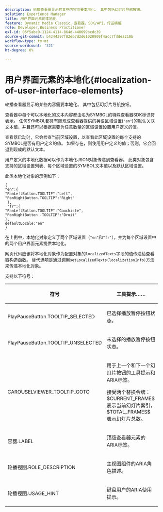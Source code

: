 ```yaml
---
description: 轮播查看器显示的某些内容需要本地化。 其中包括幻灯片导航按钮。
solution: Experience Manager
title: 用户界面元素的本地化
feature: Dynamic Media Classic，查看器，SDK/API，传送横幅
role: Developer,Business Practitioner
exl-id: 05f5abe0-1124-4114-864d-440699bcdc39
source-git-commit: b4344397f82eb7d2d61020909f4acc7fddea210b
workflow-type: tm+mt
source-wordcount: '321'
ht-degree: 0%

---
```


# 用户界面元素的本地化{#localization-of-user-interface-elements}

轮播查看器显示的某些内容需要本地化。 其中包括幻灯片导航按钮。

查看器中每个可以本地化的文本内容都由名为SYMBOL的特殊查看器SDK标识符表示。 任何SYMBOL都具有随现成查看器提供的英语区域设置(`"en"`)的默认关联文本值，并且还可以根据需要为任意数量的区域设置设置用户定义的值。

查看器启动时，它会检查当前区域设置，以查看此区域设置的每个支持的SYMBOL是否有用户定义的值。 如果存在，则使用用户定义的值；否则，它会回退到现成的默认文本。

用户定义的本地化数据可以作为本地化JSON对象传递到查看器。 此类对象包含支持的区域设置列表、每个区域设置的SYMBOL文本值以及默认区域设置。

此类本地化对象的示例如下：

```
{ 
"en":{ 
"PanLeftButton.TOOLTIP":"Left", 
"PanRightButton.TOOLTIP":"Right" 
 }, 
 "fr":{ 
"PanLeftButton.TOOLTIP":"Gauchiste", 
"PanRightButton .TOOLTIP":"Droit" 
}, 
defaultLocale:"en" 
}
```

在上例中，本地化对象定义了两个区域设置（`"en"`和`"fr"`），并为每个区域设置中的两个用户界面元素提供本地化。

网页代码应该将本地化对象作为配置对象的`localizedTexts`字段的值传递给查看器构造函数。 替代选项是通过调用`setLocalizedTexts(localizationInfo)`方法来传递本地化对象。

支持以下符号：

<table id="table_58C40353B7244335872350C98DF2CFB3"> 
 <thead> 
  <tr> 
   <th colname="col1" class="entry"> <p>符号 </p> </th> 
   <th colname="col2" class="entry"> <p>工具提示…… </p> </th> 
  </tr> 
 </thead>
 <tbody> 
  <tr> 
   <td colname="col1"> <p> <span class="codeph"> PlayPauseButton.TOOLTIP_SELECTED  </span> </p> </td> 
   <td colname="col2"> <p>已选择播放暂停按钮状态。 </p> </td> 
  </tr> 
  <tr> 
   <td colname="col1"> <p> <span class="codeph"> PlayPauseButton.TOOLTIP_UNSELECTED  </span> </p> </td> 
   <td colname="col2"> <p>未选择的播放暂停按钮状态。 </p> </td> 
  </tr> 
  <tr> 
   <td colname="col1"> <p> <span class="codeph"> CAROUSELVIEWER_TOOLTIP_GOTO  </span> </p> </td> 
   <td colname="col2"> <p> 用于上一个和下一个幻灯片按钮的工具提示和ARIA标签。 </p> <p>接受两个替换令牌：<span class="codeph"> $CURRENT_FRAME$ </span>表示当前幻灯片索引，<span class="codeph"> $TOTAL_FRAMES$ </span>表示幻灯片总数。 </p> </td> 
  </tr> 
  <tr> 
   <td colname="col1"> <p> <span class="codeph"> 容器.LABEL  </span> </p> </td> 
   <td colname="col2"> <p> 顶级查看器元素的ARIA标签。 </p> </td> 
  </tr> 
  <tr> 
   <td colname="col1"> <p> <span class="codeph"> 轮播视图.ROLE_DESCRIPTION  </span> </p> </td> 
   <td colname="col2"> <p> 主视图组件的ARIA角色描述。 </p> </td> 
  </tr> 
  <tr> 
   <td colname="col1"> <p> <span class="codeph"> 轮播视图.USAGE_HINT  </span> </p> </td> 
   <td colname="col2"> <p> 键盘用户的ARIA使用提示。 </p> </td> 
  </tr> 
 </tbody> 
</table>
